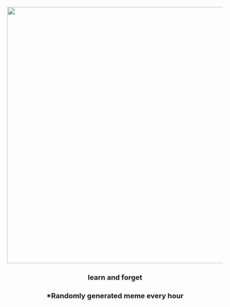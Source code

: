 <p align="center">
        <img src="https://i.redd.it/3myfc4jez6q91.jpg" width="600" height="600">
        </p>
        <h3 align="center">learn and forget</h3>
        <h3 align="center">*Randomly generated meme every hour</h3>
    